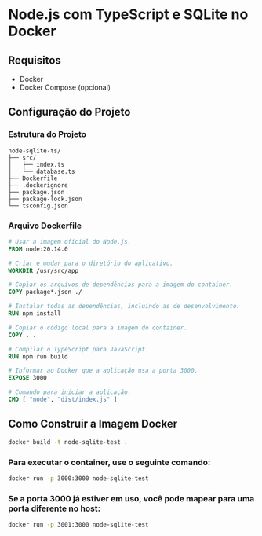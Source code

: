 # Node.js com TypeScript e SQLite no Docker

## Requisitos

- Docker
- Docker Compose (opcional)

## Configuração do Projeto

### Estrutura do Projeto

```plaintext
node-sqlite-ts/
├── src/
│   ├── index.ts
│   └── database.ts
├── Dockerfile
├── .dockerignore
├── package.json
├── package-lock.json
└── tsconfig.json
```

### Arquivo Dockerfile

```Dockerfile
# Usar a imagem oficial do Node.js.
FROM node:20.14.0

# Criar e mudar para o diretório do aplicativo.
WORKDIR /usr/src/app

# Copiar os arquivos de dependências para a imagem do container.
COPY package*.json ./

# Instalar todas as dependências, incluindo as de desenvolvimento.
RUN npm install

# Copiar o código local para a imagem do container.
COPY . .

# Compilar o TypeScript para JavaScript.
RUN npm run build

# Informar ao Docker que a aplicação usa a porta 3000.
EXPOSE 3000

# Comando para iniciar a aplicação.
CMD [ "node", "dist/index.js" ]
```


## Como Construir a Imagem Docker

```sh
docker build -t node-sqlite-test .
```

### Para executar o container, use o seguinte comando:
```sh
docker run -p 3000:3000 node-sqlite-test
```

### Se a porta 3000 já estiver em uso, você pode mapear para uma porta diferente no host:
```sh
docker run -p 3001:3000 node-sqlite-test
```